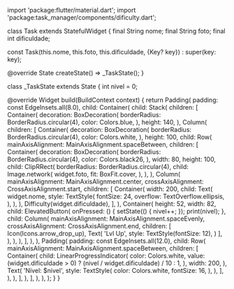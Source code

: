 import 'package:flutter/material.dart';
import 'package:task_manager/components/dificulty.dart';

class Task extends StatefulWidget {
  final String nome;
  final String foto;
  final int dificuldade;

  const Task(this.nome, this.foto, this.dificuldade, {Key? key})
      : super(key: key);

  @override
  State<Task> createState() => _TaskState();
}

class _TaskState extends State<Task> {
  int nivel = 0;

  @override
  Widget build(BuildContext context) {
    return Padding(
      padding: const EdgeInsets.all(8.0),
      child: Container(
        child: Stack(
          children: [
            Container(
              decoration: BoxDecoration(
                borderRadius: BorderRadius.circular(4),
                color: Colors.blue,
              ),
              height: 140,
            ),
            Column(
              children: [
                Container(
                  decoration: BoxDecoration(
                    borderRadius: BorderRadius.circular(4),
                    color: Colors.white,
                  ),
                  height: 100,
                  child: Row(
                    mainAxisAlignment: MainAxisAlignment.spaceBetween,
                    children: [
                      Container(
                        decoration: BoxDecoration(
                          borderRadius: BorderRadius.circular(4),
                          color: Colors.black26,
                        ),
                        width: 80,
                        height: 100,
                        child: ClipRRect(
                          borderRadius: BorderRadius.circular(4),
                          child: Image.network(
                            widget.foto,
                            fit: BoxFit.cover,
                          ),
                        ),
                      ),
                      Column(
                        mainAxisAlignment: MainAxisAlignment.center,
                        crossAxisAlignment: CrossAxisAlignment.start,
                        children: [
                          Container(
                            width: 200,
                            child: Text(
                              widget.nome,
                              style: TextStyle(
                                fontSize: 24,
                                overflow: TextOverflow.ellipsis,
                              ),
                            ),
                          ),
                          Difficulty(widget.dificuldade),
                        ],
                      ),
                      Container(
                        height: 52,
                        width: 82,
                        child: ElevatedButton(
                          onPressed: () {
                            setState(() {
                              nivel++;
                            });
                            print(nivel);
                          },
                          child: Column(
                            mainAxisAlignment: MainAxisAlignment.spaceEvenly,
                            crossAxisAlignment: CrossAxisAlignment.end,
                            children: [
                              Icon(Icons.arrow_drop_up),
                              Text(
                                'Lvl Up',
                                style: TextStyle(fontSize: 12),
                              )
                            ],
                          ),
                        ),
                      ),
                    ],
                  ),
                ),
                Padding(
                  padding: const EdgeInsets.all(12.0),
                  child: Row(
                    mainAxisAlignment: MainAxisAlignment.spaceBetween,
                    children: [
                      Container(
                        child: LinearProgressIndicator(
                          color: Colors.white,
                          value: (widget.dificuldade > 0)
                              ? (nivel / widget.dificuldade) / 10
                              : 1,
                        ),
                        width: 200,
                      ),
                      Text(
                        'Nível: $nivel',
                        style: TextStyle(
                          color: Colors.white,
                          fontSize: 16,
                        ),
                      ),
                    ],
                  ),
                ),
              ],
            ),
          ],
        ),
      ),
    );
  }
}
